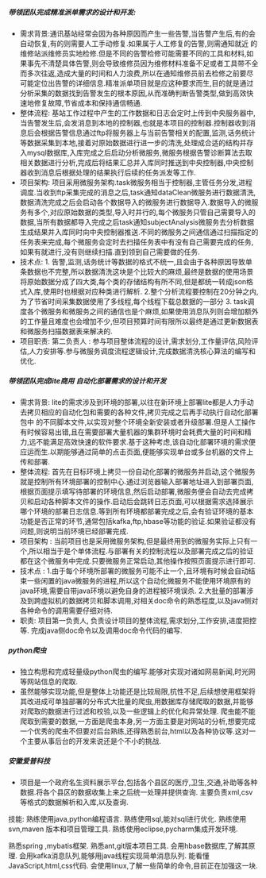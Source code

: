 ##### 带领团队完成精准派单需求的设计和开发:
* 需求背景:通讯基站经常会因为各种原因而产生一些告警,当告警产生后,有的会自动恢复,有的则需要人工手动修复.如果属于人工修复的告警,则需通知就近
的维修站派维修员实地检修.但是不同的告警检修可能需要不同的工具和材料,如果事先不清楚具体告警,则会导致维修员因为维修材料准备不足或者工具带不全而多次往返,造成大量的时间和人力浪费,所以在通知维修员前去检修之前要尽可能定位出告警的详细信息.精准派单项目就是应这种要求而生,目的就是通过分析采集的数据找到告警发生的根本原因,从而准确判断告警类型,做到高效快速地修复故障,节省成本和保持通信畅通.
* 整体流程: 基站工作过程中产生的工作数据和日志会定时上传到中央服务器中,当告警发生后,会发消息到本地的控制器,也就是本项目的控制器.控制器收到消息后会根据告警信息通过ftp将服务器上与当前告警相关的配置,监测,话务统计等数据采集到本地,接着对原始数据进行进一步的清洗,处理成合适的结构并存入mysql数据库,入库完成之后启动分析微服务,微服务根据告警诊断算法去取相关数据进行分析,完成后将结果汇总并入库同时推送到中央控制器,中央控制器收到消息后根据处理的结果执行后续的任务派发等工作.
* 项目架构: 项目采用微服务架构.task微服务相当于控制器,主管任务分发,进程调度.当收到ftp采集完成的消息之后,task通知dataClean微服务进行数据清洗,数据清洗完成之后会启动各个数据导入的微服务进行数据导入.数据导入的微服务有多个,对应原始数据的类型,导入时并行的,每个微服务只管自己需要导入的数据,当所有数据都导入完成之后task通知subjectAnalysis微服务去分析数据生成结果并入库同时向中央控制器推送.不同的微服务之间通信通过扫描指定的任务表来完成,每个微服务会定时去扫描任务表中有没有自己需要完成的任务,如果有就进行,没有则继续扫描.直到领到自己需要做的任务.
* 技术点: 1. 告警,监测,话务统计等数据的格式不统一,且会由于各种原因导致单条数据也不完整,所以数据清洗这块是个比较大的麻烦,最终是数据的使用场景将原始数据分成了四大类,每个类的存储结构有所不同,但是都统一转成json格式入库,使用时也根据对应种类进行解析. 2.整个分析流程要控制在20分钟之内,为了节省时间采集数据使用了多线程,每个线程下载总数据的一部分  3. task调度各个微服务和微服务之间的通信也是个麻烦,如果使用消息队列则会增加额外的工作量且难度也会增加不少,但项目预算时间有限所以最终是通过更新数据表和微服务扫描数据表来解决的.  
* 项目职责: 第二负责人 : 参与项目整体流程的设计,需求划分,工作量评估,风险评估,人力安排等.参与微服务调度流程逻辑设计,完成数据清洗核心算法的编写和优化.
##### 带领团队完成lite商用 自动化部署需求的设计和开发
* 需求背景: lite的需求涉及到环境的部署,以往在新环境上部署lite都是人力手动去拷贝相应的自动化包和需要的各种文件,拷贝完成之后再手动执行自动化部署包中
的不同脚本文件,以实现对整个环境全新安装或者升级部署.但是人工操作有时候容易出错,且在需要部署大量机器的集群环境时会耗费大量的时间和精力,远不能满足高效快速的软件要求.基于这种考虑,该自动化部署环境的需求便应运而生.以期能够通过简单的点击页面,便能够实现单台或多台机器的文件上传和部署.
* 整体流程: 首先在目标环境上拷贝一份自动化部署的微服务并启动,这个微服务就是控制所有环境部署的控制中心.通过浏览器输入部署地址进入到部署页面,根据页面提示填写待部署的环境信息,然后启动部署,微服务便会自动去完成拷贝和启动各种脚本文件的操作.启动后会跳转日志页面,可以根据需求选择展示哪个环境的部署日志信息.等到所有环境都部署完成之后,会有验证环境的基本功能是否正常的环节,通常包括kafka,ftp,hbase等功能的验证.如果验证都没有问题,则说明当前环境已经部署完成.
* 项目架构 : 当前项目也是采用微服务架构,但是最终用到的微服务实际上只有一个,所以相当于是个单体流程.与部署有关的控制流程以及部署完成之后的验证都在这个微服务中完成.只要微服务正常启动,其他操作按照页面提示进行即可.
* 技术点 : 1.由于每个环境所部署的微服务可能不止一个,且环境有时候会自动结束一些闲置的java微服务的进程,所以这个自动化微服务不能使用环境原有的java环境,需要自带java环境以避免自身的进程被环境误杀. 2.大批量的部署涉及到跨虚拟机的数据拷贝和脚本调用,对相关doc命令的熟悉程度,以及java侧对各种命令的调用需要仔细对待. 
* 职责: 项目第一负责人, 负责设计项目的整体流程,需求划分,工作安排,进度把控等. 完成java侧doc命令以及调用doc命令代码的编写.
##### python爬虫
* 独立构思和完成轻量级python爬虫的编写.能够对实现对诸如网易新闻,时光网等网站信息的爬取.
* 虽然能够实现功能,但是整体上功能还是比较局限,抗性不足,后续想使用框架将其改进成可单独部署的分布式大批量的爬虫,用数据库存储爬取的数据,并能够对爬取的数据进行过滤和校验,以及一些逻辑上的优化和异常处理. 爬虫能不能爬取到需要的数据,一方面是爬虫本身,另一方面主要是对网站的分析,想要完成一个优秀的爬虫不但要对后台熟练,还得熟悉前台,html以及各种协议等.这对一个主要从事后台的开发来说还是个不小的挑战.
##### 安徽爱普科技
* 项目是一个政府名生资料展示平台,包括各个县区的医疗,卫生,交通,补助等各种数据.将各个县区的数据收集上来之后统一处理并提供查询. 主要负责xml,csv等格式的数据解析和入库,以及查询.



技能:
熟练使用java,python编程语言.
熟练使用sql,能对sql进行优化. 
熟练使用 svn,maven 版本和项目管理工具. 
熟练使用eclipse,pycharm集成开发环境.

熟悉spring ,mybatis框架.
熟悉ant,git版本项目工具. 
会用hbase数据库,了解其原理.
会用kafka消息队列,能够用java线程实现简单消息队列.
能看懂 JavaScript,html,css代码. 
会使用linux,了解一些简单的命令,目前正在加强这一块.

